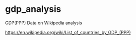 # gdp_analysis
GDP(PPP) Data on Wikipedia analysis 


https://en.wikipedia.org/wiki/List_of_countries_by_GDP_(PPP)
